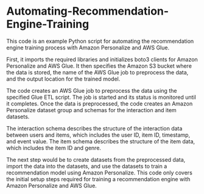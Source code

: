 # Automating-Recommendation-Engine-Training

This code is an example Python script for automating the recommendation engine training process with Amazon Personalize and AWS Glue.

First, it imports the required libraries and initializes boto3 clients for Amazon Personalize and AWS Glue. 
It then specifies the Amazon S3 bucket where the data is stored, the name of the AWS Glue job to preprocess the data, and the output location for the trained model.

The code creates an AWS Glue job to preprocess the data using the specified Glue ETL script. The job is started and its status is monitored until it completes. 
Once the data is preprocessed, the code creates an Amazon Personalize dataset group and schemas for the interaction and item datasets.

The interaction schema describes the structure of the interaction data between users and items, which includes the user ID, item ID, timestamp, and event value. 
The item schema describes the structure of the item data, which includes the item ID and genre.

The next step would be to create datasets from the preprocessed data, import the data into the datasets, and use the datasets to train a recommendation model using Amazon Personalize. 
This code only covers the initial setup steps required for training a recommendation engine with Amazon Personalize and AWS Glue.
